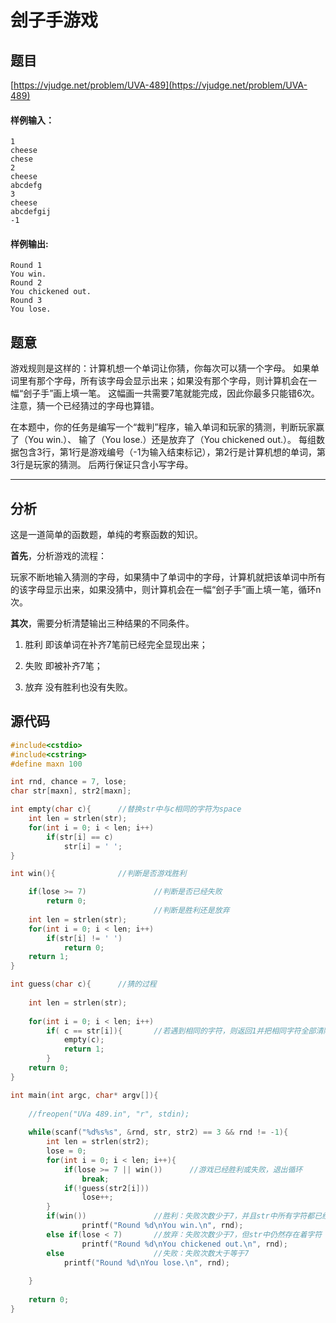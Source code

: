 # 刽子手游戏

## 题目

[https://vjudge.net/problem/UVA-489](https://vjudge.net/problem/UVA-489)


#### 样例输入：
```
1
cheese
chese
2
cheese
abcdefg
3
cheese
abcdefgij
-1
```
#### 样例输出:
```
Round 1
You win.
Round 2
You chickened out.
Round 3
You lose.
```

## 题意
游戏规则是这样的：计算机想一个单词让你猜，你每次可以猜一个字母。 如果单词里有那个字母，所有该字母会显示出来；如果没有那个字母，则计算机会在一幅“刽子手”画上填一笔。 这幅画一共需要7笔就能完成，因此你最多只能错6次。 注意，猜一个已经猜过的字母也算错。 

在本题中，你的任务是编写一个“裁判”程序，输入单词和玩家的猜测，判断玩家赢了（You win.）、 输了（You lose.）还是放弃了（You chickened out.）。 每组数据包含3行，第1行是游戏编号（-1为输入结束标记），第2行是计算机想的单词，第3行是玩家的猜测。 后两行保证只含小写字母。

------

## 分析
这是一道简单的函数题，单纯的考察函数的知识。

**首先**，分析游戏的流程：

玩家不断地输入猜测的字母，如果猜中了单词中的字母，计算机就把该单词中所有的该字母显示出来，如果没猜中，则计算机会在一幅“刽子手”画上填一笔，循环n次。

**其次**，需要分析清楚输出三种结果的不同条件。

1. 胜利 即该单词在补齐7笔前已经完全显现出来；

2. 失败 即被补齐7笔；

3. 放弃 没有胜利也没有失败。

## 源代码

```cpp
#include<cstdio>
#include<cstring>
#define maxn 100

int rnd, chance = 7, lose;
char str[maxn], str2[maxn];

int empty(char c){		//替换str中与c相同的字符为space
	int len = strlen(str);
	for(int i = 0; i < len; i++)
		if(str[i] == c)
			str[i] = ' ';
}

int win(){				//判断是否游戏胜利 

	if(lose >= 7)				//判断是否已经失败 
		return 0;
								//判断是胜利还是放弃 
	int len = strlen(str);
	for(int i = 0; i < len; i++)
		if(str[i] != ' ')
			return 0;
	return 1;
}

int guess(char c){		//猜的过程 
	
	int len = strlen(str);
	
	for(int i = 0; i < len; i++)
		if( c == str[i]){		//若遇到相同的字符，则返回1并把相同字符全部清除
			empty(c);
			return 1;
		}
	return 0;
}

int main(int argc, char* argv[]){
	
	//freopen("UVa 489.in", "r", stdin);
	
	while(scanf("%d%s%s", &rnd, str, str2) == 3 && rnd != -1){
		int len = strlen(str2);
		lose = 0;
		for(int i = 0; i < len; i++){
			if(lose >= 7 || win())		//游戏已经胜利或失败，退出循环
				break; 
			if(!guess(str2[i]))
				lose++;
		}
		if(win())				//胜利：失败次数少于7，并且str中所有字符都已经被指出 
				printf("Round %d\nYou win.\n", rnd);
		else if(lose < 7)		//放弃：失败次数少于7，但str中仍然存在着字符 
				printf("Round %d\nYou chickened out.\n", rnd);
		else					//失败：失败次数大于等于7 
			printf("Round %d\nYou lose.\n", rnd);
		
	}
	
	return 0;
}
```
